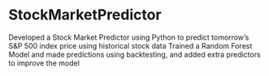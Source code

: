 # StockMarketPredictor
Developed a Stock Market Predictor using Python to predict tomorrow’s S&amp;P 500 index price using historical stock data Trained a Random Forest Model and made predictions using backtesting, and added extra predictors to improve the model
